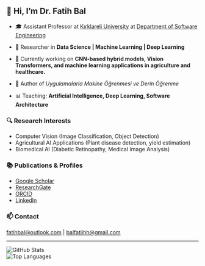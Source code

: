 ## 👋 Hi, I’m Dr. Fatih Bal  

- 🎓 Assistant Professor at [Kırklareli University](https://www.klu.edu.tr/) at [Department of Software Engineering](https://yazilim.klu.edu.tr/)

- 🔬 Researcher in **Data Science | Machine Learning | Deep Learning**  
- 🌱 Currently working on **CNN-based hybrid models, Vision Transformers, and machine learning applications in agriculture and healthcare.**  
- 📖 Author of *Uygulamalarla Makine Öğrenmesi ve Derin Öğrenme*  
- 📊 Teaching: **Artificial Intelligence, Deep Learning, Software Architecture**  

### 🔍 Research Interests  
- Computer Vision (Image Classification, Object Detection)  
- Agricultural AI Applications (Plant disease detection, yield estimation)  
- Biomedical AI (Diabetic Retinopathy, Medical Image Analysis)  

### 📚 Publications & Profiles  
- [Google Scholar](https://scholar.google.com/)  
- [ResearchGate](https://www.researchgate.net/)  
- [ORCID](https://orcid.org/)  
- [LinkedIn](https://www.linkedin.com/)  

### 📫 Contact  
fatihbal@outlook.com | balfatiihh@gmail.com  

---

![GitHub Stats](https://github-readme-stats.vercel.app/api?username=balfatih&show_icons=true&theme=radical)  
![Top Languages](https://github-readme-stats.vercel.app/api/top-langs/?username=balfatih&layout=compact&theme=radical)  
